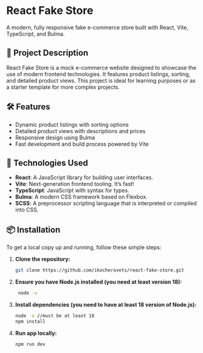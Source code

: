 # React Fake Store

A modern, fully responsive fake e-commerce store built with React, Vite, TypeScript, and Bulma.

## 🚀 Project Description

React Fake Store is a mock e-commerce website designed to showcase the use of modern frontend technologies. It features product listings, sorting, and detailed product views. This project is ideal for learning purposes or as a starter template for more complex projects.

## 🛠️ Features

- Dynamic product listings with sorting options
- Detailed product views with descriptions and prices
- Responsive design using Bulma
- Fast development and build process powered by Vite

## 🧩 Technologies Used

- **React**: A JavaScript library for building user interfaces.
- **Vite**: Next-generation frontend tooling. It’s fast!
- **TypeScript**: JavaScript with syntax for types.
- **Bulma**: A modern CSS framework based on Flexbox.
- **SCSS**: A preprocessor scripting language that is interpreted or compiled into CSS.

## 📦 Installation

To get a local copy up and running, follow these simple steps:

1. **Clone the repository:**

   ```bash
   git clone https://github.com/ikocherovets/react-fake-store.git
   ```

2. **Ensure you have Node.js installed (you need at least version 18):**

   ```bash
    node -v
   ```

3. **Install dependencies (you need to have at least 18 version of Node.js):**

   ```bash
   node -v //must be at least 18
   npm install
   ```
   
3. **Run app locally:**

   ```bash
   npm run dev
   ```
   

   
